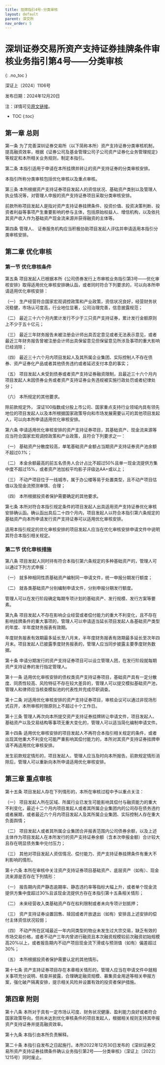 ```yaml
---
title: 挂牌指引4号-分类审核
layout: default
parent: 深交所
nav_order: 5
---
```


# 深圳证券交易所资产支持证券挂牌条件审核业务指引第4号——分类审核
{: .no_toc }

深证上〔2024〕1106号

发布日期：2024年12月20日

注：详情可见[原文链接](http://www.szse.cn/lawrules/rule/bond/abs/t20241220_611268.html)。

- TOC
{:toc}

## 第一章 总则

第一条 为了完善深圳证券交易所（以下简称本所）资产支持证券分类审核机制，提高融资效率，根据《证券公司及基金管理公司子公司资产证券化业务管理规定》等规定和本所相关业务规则，制定本指引。

第二条 本指引适用于申请在本所挂牌并转让的资产支持证券的分类审核安排。

本指引所称分类审核包括优化审核以及重点审核。

第三条 本所根据资产支持证券项目发起人的资信状况、基础资产类别以及管理人执业情况等，对管理人申报的资产支持证券项目采取分类审核安排。

前款所称项目发起人是指对资产支持证券挂牌条件、投资价值、投资决策判断、投资者利益等事项产生重要影响的参与主体，包括原始权益人、增信机构，以及依托其资产收入作为基础资产现金流来源并获得融资的主体等。

第四条 管理人、 证券服务机构应当积极协助项目发起人评估并申请适用本指引分类审核安排。

## 第二章 优化审核

### 第一节 优化审核条件

第五条 项目发起人已根据本所《公司债券发行上市审核业务指引第3号——优化审核安排》取得适用优化审核安排确认函，或者同时符合下列要求的，可以向本所申请适用优化审核安排：

（一） 生产经营符合国家宏观调控政策和产业政策，资信状况良好，经营财务状况稳健，市场认可度高，行业地位显著，公司治理完善，信息披露规范；

（二） 最近三十六个月内累计发行不少于三只资产支持证券，累计发行金额原则上不少于五十亿元；

（三） 最近三年财务报告未被注册会计师出具否定意见或者无法表示意见，或者最近三年财务报告曾被注册会计师出具保留意见但保留意见所涉及事项的重大影响已经消除；

（四） 最近三十六个月内项目发起人及其所属企业集团、实际控制人不存在债券、资产证券化产品或者其他债务违约或者延迟支付本息的事实；

（五） 项目发起人未受到债券或者资产支持证券融资限制，且最近三十六个月内项目发起人未因债券业务或者资产支持证券业务违规被实施行政处罚或者纪律处分；

（六） 本所规定的其他要求。

除前款规定外， 深证100指数成分股上市公司、国家重点支持行业领域内具有领先地位的项目发起人以及本所根据国家政策导向和市场发展需要认可的其他项目发起人，可以向本所申请适用优化审核安排。

第六条 申请适用优化审核安排的资产支持证券项目，其基础资产、现金流来源等应当符合国家宏观调控政策和产业政策，且符合下列要求之一：

（一） 基础资产分散度较高，单笔基础资产金额占当期资产支持证券资产池余额不超过0.1%；

（二） 本金余额最高的前五名债务人合计占比不超过50%且单一现金流提供方集中度不超过15%，或者资产池加权平均影子评级达AA+或以上；

（三） 不动产项目位于一线城市，属于办公楼等易于处置类型，且不动产项目估值以及现金流预测审慎、合理；

（四） 本所根据投资者保护需要确定的其他要求。

第七条 本所对符合本指引规定条件的项目发起人出具适用资产支持证券优化审核安排确认函。确认函出具后二十四个月内，项目发起人以符合本指引第六条规定的基础资产向本所申请发行资产支持证券可以适用优化审核安排。

适用本指引规定的优化审核安排的项目发起人应当在优化审核安排申请文件中说明其符合本指引相关规定。

### 第二节 优化审核措施

第八条 项目发起人同时持有符合本指引第六条规定的多种基础资产的，管理人可以通过下列方式申报：

（一） 就多种相同性质基础资产编制同一申请文件，统一申报分期发行额度；

（二） 就各类基础资产分别编制申请文件，分别申报分期发行额度。

管理人可以在发行阶段确定每期专项计划的基础资产、发行规模、发行方案等要素。

第九条 项目发起人不存在影响企业经营或者偿付能力的重大不利变化，且不存在影响挂牌条件的重大事项的，管理人可以申请适当延长项目发起人各基础资产类型的年度、半年度财务报表有效期。

年度财务报表有效期最多延长至八月末，半年度财务报表有效期最多延长至次年四月末。项目发起人已披露季度财务报表的，管理人应当同步披露主要季度财务数据。

第十条 申请分期发行的资产支持证券项目可以设立管理人团，在发行阶段就每期资产支持证券的发行指定管理人。

第十一条 适用优化审核安排的债权类资产支持证券项目，基础资产具有一定分散度、同质性较高、风险特征不存在较大差异的，管理人可以提交模拟基础资产池，管理人和律师应当核查模拟池的代表性并完成尽职调查。

第十二条 对适用优化审核安排的资产支持证券项目，审核会议可以通过非现场形式召开，本所审核时限原则上不超过十个工作日。

第十三条 管理人再次向本所提交资产支持证券挂牌转让申请文件，项目发起人、基础资产以及交易结构等事项无重大变化的，管理人可以适当简化编制申请文件。

第十四条 适用优化审核安排的项目发起人不再符合本指引相关规定的条件，或者出现其他重大不利变化可能严重影响其偿付能力的，本所对其资产支持证券挂牌申请不再适用优化审核安排。

发生前款规定情形的，项目发起人、管理人应当及时向本所报告。前款规定情形消除后，管理人可以重新向本所申请适用优化审核安排。

## 第三章 重点审核

第十五条 项目发起人存在下列情形的，本所在审核过程中予以重点关注：

（一） 项目发起人所在区域、所属行业已发生可能影响其偿付与融资能力的重大不利变化，最近十二个月内项目发起人或者其所属企业集团内的公司存在债务违约或者展期，或者最近六个月内项目发起人及其所属企业集团、实际控制人存在重大负面舆情；

（二） 项目发起人或者其所属企业集团合并报表范围内公司债券余额，以及上述主体作为项目发起人在本所发行的资产支持证券余额（含本次申报金额）合计较大且存在明显债务集中兑付压力；

（三） 其他对项目发起人资信情况、偿付能力、资产支持证券挂牌条件有重大不利影响的情形。

第十六条 本所在审核中关注资产支持证券项目基础资产、底层资产（如有）、现金流来源是否存在下列情形：

（一） 报告期内资产静态逾期率、静态违约率等指标大幅上升，或者单个现金流提供方集中度超过30%且该现金流提供方存在本指引第十五条相关情形；

（二） 未来经营收入类基础资产存在权利限制或者未向专项计划抵押；

（三） 资产支持证券设置回售、赎回或者开放退出（如有）安排且上述安排的偿付主体资信状况较弱；

（四） 不动产所在区域最近一年内同类型的物业未发生过大宗交易，缺乏有效的市场交易价格，或者不动产三年内曾进行融资且本次融资规模较前次融资初始规模高20%以上，或者报告期内不动产项目现金流下滑或与预测值（如有）偏差超过30%；

（五） 本所根据投资者保护需要认定的其他情形。

第十七条 资产支持证券项目存在本章相关情形的，管理人应当在申请文件中就相关事项充分说明、核查并披露，合理确定融资规模、募集资金用途等相关申报方案，强化破产隔离安排，提示相关风险并设置有效的投资者保护措施。

## 第四章 附则

第十八条 本所对于具有一定市场认可度、财务状况健康、盈利能力良好或者符合国家政策导向，但尚未达到优化审核条件的项目发起人，根据相关规则支持其申报资产支持证券并提高融资效率。

第十九条 本指引由本所负责解释。

第二十条 本指引自发布之日起施行。本所2022年12月30日发布的《深圳证券交易所资产支持证券挂牌条件确认业务指引第2号——分类审核》（深证上〔2022〕1215号）同时废止。
